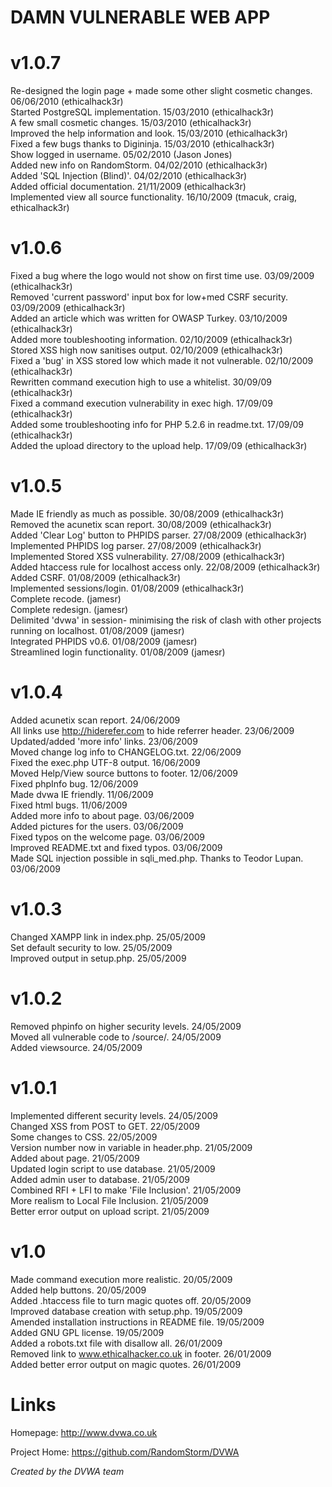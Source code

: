 DAMN VULNERABLE WEB APP
=======================

v1.0.7
======

Re-designed the login page + made some other slight cosmetic changes. 06/06/2010 (ethicalhack3r)  
Started PostgreSQL implementation. 15/03/2010 (ethicalhack3r)  
A few small cosmetic changes. 15/03/2010 (ethicalhack3r)  
Improved the help information and look. 15/03/2010 (ethicalhack3r)  
Fixed a few bugs thanks to Digininja. 15/03/2010 (ethicalhack3r)  
Show logged in username. 05/02/2010 (Jason Jones)  
Added new info on RandomStorm. 04/02/2010 (ethicalhack3r)  
Added 'SQL Injection (Blind)'. 04/02/2010 (ethicalhack3r)  
Added official documentation. 21/11/2009 (ethicalhack3r)  
Implemented view all source functionality. 16/10/2009 (tmacuk, craig, ethicalhack3r)  

v1.0.6
======

Fixed a bug where the logo would not show on first time use. 03/09/2009 (ethicalhack3r)  
Removed 'current password' input box for low+med CSRF security. 03/09/2009 (ethicalhack3r)  
Added an article which was written for OWASP Turkey. 03/10/2009 (ethicalhack3r)  
Added more toubleshooting information. 02/10/2009 (ethicalhack3r)  
Stored XSS high now sanitises output. 02/10/2009 (ethicalhack3r)  
Fixed a 'bug' in XSS stored low which made it not vulnerable. 02/10/2009 (ethicalhack3r)  
Rewritten command execution high to use a whitelist. 30/09/09 (ethicalhack3r)  
Fixed a command execution vulnerability in exec high. 17/09/09 (ethicalhack3r)  
Added some troubleshooting info for PHP 5.2.6 in readme.txt. 17/09/09 (ethicalhack3r)  
Added the upload directory to the upload help. 17/09/09 (ethicalhack3r)  

v1.0.5
======

Made IE friendly as much as possible. 30/08/2009 (ethicalhack3r)  
Removed the acunetix scan report. 30/08/2009 (ethicalhack3r)  
Added 'Clear Log' button to PHPIDS parser. 27/08/2009 (ethicalhack3r)  
Implemented PHPIDS log parser. 27/08/2009 (ethicalhack3r)  
Implemented Stored XSS vulnerability. 27/08/2009 (ethicalhack3r)  
Added htaccess rule for localhost access only. 22/08/2009 (ethicalhack3r)  
Added CSRF. 01/08/2009 (ethicalhack3r)  
Implemented sessions/login. 01/08/2009 (ethicalhack3r)  
Complete recode. (jamesr)  
Complete redesign. (jamesr)  
Delimited 'dvwa' in session- minimising the risk of clash with other projects running on localhost. 01/08/2009 (jamesr)  
Integrated PHPIDS v0.6. 01/08/2009 (jamesr)  
Streamlined login functionality. 01/08/2009 (jamesr)

v1.0.4
======

Added acunetix scan report. 24/06/2009  
All links use http://hiderefer.com to hide referrer header. 23/06/2009  
Updated/added 'more info' links. 23/06/2009  
Moved change log info to CHANGELOG.txt. 22/06/2009  
Fixed the exec.php UTF-8 output. 16/06/2009  
Moved Help/View source buttons to footer. 12/06/2009  
Fixed phpInfo bug. 12/06/2009  
Made dvwa IE friendly. 11/06/2009  
Fixed html bugs. 11/06/2009  
Added more info to about page. 03/06/2009  
Added pictures for the users. 03/06/2009  
Fixed typos on the welcome page. 03/06/2009  
Improved README.txt and fixed typos. 03/06/2009  
Made SQL injection possible in sqli_med.php. Thanks to Teodor Lupan. 03/06/2009  

v1.0.3
======

Changed XAMPP link in index.php. 25/05/2009  
Set default security to low. 25/05/2009  
Improved output in setup.php. 25/05/2009  

v1.0.2
======

Removed phpinfo on higher security levels. 24/05/2009  
Moved all vulnerable code to /source/. 24/05/2009  
Added viewsource. 24/05/2009  

v1.0.1
======

Implemented different security levels. 24/05/2009  
Changed XSS from POST to GET. 22/05/2009  
Some changes to CSS. 22/05/2009  
Version number now in variable in header.php. 21/05/2009  
Added about page. 21/05/2009  
Updated login script to use database. 21/05/2009  
Added admin user to database. 21/05/2009  
Combined RFI + LFI to make 'File Inclusion'. 21/05/2009  
More realism to Local File Inclusion. 21/05/2009  
Better error output on upload script. 21/05/2009  

v1.0
====

Made command execution more realistic. 20/05/2009  
Added help buttons. 20/05/2009  
Added .htaccess file to turn magic quotes off. 20/05/2009  
Improved database creation with setup.php. 19/05/2009  
Amended installation instructions in README file. 19/05/2009  
Added GNU GPL license. 19/05/2009  
Added a robots.txt file with disallow all. 26/01/2009  
Removed link to www.ethicalhacker.co.uk in footer. 26/01/2009  
Added better error output on magic quotes. 26/01/2009  


Links
=====

Homepage: http://www.dvwa.co.uk

Project Home: https://github.com/RandomStorm/DVWA

*Created by the DVWA team*
